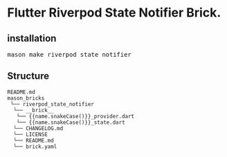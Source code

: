 # Flutter Riverpod State Notifier Brick.

<h2>installation</h2>
<pre>mason make riverpod_state_notifier </pre>

<h2>Structure</h2>

```
README.md
mason_bricks
 └── riverpod_state_notifier
  └── __brick__
   └── {{name.snakeCase()}}_provider.dart
   └── {{name.snakeCase()}}_state.dart 
  └── CHANGELOG.md
  └── LICENSE
  └── README.md
  └── brick.yaml
```


